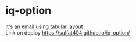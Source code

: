 # iq-option
It's an email using tabular layout  
Link on deploy https://sulfat404.github.io/iq-option/
